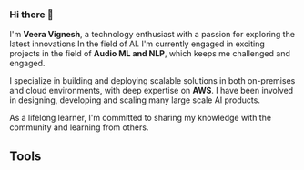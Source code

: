 ### Hi there 👋
I'm **Veera Vignesh**, a technology enthusiast with a passion for exploring the latest innovations In the field of AI. I'm currently engaged in exciting projects in the field of **Audio ML and NLP**, which keeps me challenged and engaged.

I specialize in building and deploying scalable solutions in both on-premises and cloud environments, with deep expertise on **AWS**. I have been involved in designing, developing and scaling many large scale AI products.

As a lifelong learner, I'm committed to sharing my knowledge with the community and learning from others.

<!-- 
## Languages
<p align='center'>
  <img align="right" width=60px align='left' src="https://img.shields.io/badge/Python-FFD43B?style=for-the-badge&logo=python&logoColor=blue" />
  <img align="right" width=60px align='left' src="https://img.shields.io/badge/Julia-9558B2?style=for-the-badge&logo=julia&logoColor=white" />
  <img align="right" width=60px align='left' src="https://img.shields.io/badge/Rust-000000?style=for-the-badge&logo=rust&logoColor=white" />
  <img align="right" width=60px align='left' src="https://img.shields.io/badge/R-276DC3?style=for-the-badge&logo=r&logoColor=white" />
</p>
  
## Frameworks
  <img align="right" src="https://img.shields.io/badge/PyTorch-EE4C2C?style=for-the-badge&logo=PyTorch&logoColor=white" />
  <img align="right" src="https://img.shields.io/badge/PyTorch Lightning-792EE5?style=for-the-badge&logo=PyTorch Lightning&logoColor=white" />
  <img align="right" src="https://img.shields.io/badge/scikit_learn-F7931E?style=for-the-badge&logo=scikit-learn&logoColor=white" />
  <img align="right" src="https://img.shields.io/badge/TensorFlow-FF6F00?style=for-the-badge&logo=TensorFlow&logoColor=white" />
  
## Packages
  <img align="right" src="https://img.shields.io/badge/Pandas-2C2D72?style=for-the-badge&logo=pandas&logoColor=white" />
  <img align="right" src="https://img.shields.io/badge/Numpy-777BB4?style=for-the-badge&logo=numpy&logoColor=white" />
  <img align="right" src="https://img.shields.io/badge/VSCode-0078D4?style=for-the-badge&logo=visual%20studio%20code&logoColor=white" />
  <img align="right" src="https://img.shields.io/badge/Kaggle-20BEFF?style=for-the-badge&logo=Kaggle&logoColor=white" />
  <img align="right" src="https://img.shields.io/badge/GitHub_Actions-2088FF?style=for-the-badge&logo=github-actions&logoColor=white" />
  <img align="right" src="https://img.shields.io/badge/Amazon%20DynamoDB-4053D6?style=for-the-badge&logo=Amazon%20DynamoDB&logoColor=white" />
  <img align="right" src="https://img.shields.io/badge/Coursera-0056D2?style=for-the-badge&logo=Coursera&logoColor=white" />
  <img align="right" src="https://img.shields.io/badge/Udemy-EC5252?style=for-the-badge&logo=Udemy&logoColor=white" />
  <img align="right" src="https://img.shields.io/badge/Cookiecutter-D4AA00?style=for-the-badge&logo=Cookiecutter&logoColor=white" />
  <img align="right" src="https://img.shields.io/badge/DVC-945DD6?style=for-the-badge&logo=dataversioncontrol&logoColor=white" />
  <img align="right" src="https://img.shields.io/badge/fastapi-109989?style=for-the-badge&logo=FASTAPI&logoColor=white" />
  <img align="right" src="https://img.shields.io/badge/Flask-000000?style=for-the-badge&logo=flask&logoColor=white" />
  <img align="right" src="https://img.shields.io/badge/Microsoft-666666?style=for-the-badge&logo=microsoft&logoColor=blue" />
  <img align="right" src="https://img.shields.io/badge/Postman-FF6C37?style=for-the-badge&logo=Postman&logoColor=white" />
  <img align="right" src="https://img.shields.io/badge/pypi-3775A9?style=for-the-badge&logo=pypi&logoColor=white" />
  <img align="right" src="https://img.shields.io/badge/Microsoft_Excel-217346?style=for-the-badge&logo=microsoft-excel&logoColor=white" />
  <img align="right" src="https://img.shields.io/badge/Windows_11-0078d4?style=for-the-badge&logo=windows-11&logoColor=white" />
  <img align="right" src="https://img.shields.io/badge/HackerEarth-%232C3454.svg?&style=for-the-badge&logo=HackerEarth&logoColor=Blue" />
  <img align="right" src="https://img.shields.io/badge/LinkedIn-0077B5?style=for-the-badge&logo=linkedin&logoColor=white" />
  <img align="right" src="https://img.shields.io/badge/orcid-A6CE39?style=for-the-badge&logo=orcid&logoColor=white" /> -->
<!--   <img align="right" src="" />
  <img align="right" src="" />
  <img align="right" src="" />
  <img align="right" src="" />
  <img align="right" src="" />
  <img align="right" src="" />
  <img align="right" src="" />
  <img align="right" src="" />
  <img align="right" src="" />
  <img align="right" src="" />
  <img align="right" src="" />
  <img align="right" src="" />
  <img align="right" src="" />
  <img align="right" src="" />
  <img align="right" src="" />
  <img align="right" src="" />
  <img align="right" src="" />
  <img align="right" src="" />
  <img align="right" src="" />
  <img align="right" src="" />
  <img align="right" src="" />
  <img align="right" src="" />
  <img align="right" src="" />
  <img align="right" src="" />
  <img align="right" src="" />
  <img align="right" src="" />
  <img align="right" src="" />
  <img align="right" src="" />
  <img align="right" src="" />
  <img align="right" src="" />
  <img align="right" src="" />
  <img align="right" src="" />
  <img align="right" src="" />
  <img align="right" src="" />
  <img align="right" src="" />
  <img align="right" src="" /> -->


## Tools

